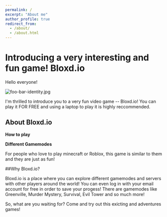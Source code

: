 ```yaml
---
permalink: /
excerpt: "About me"
author_profile: true
redirect_from: 
  - /about/
  - /about.html
---
```


# Introducing a very interesting and fun game! Bloxd.io

Hello everyone!

![foo-bar-identity.jpg](https://daviddhc20120601.github.io/academicpages.github.io/images/foo-bar-identity.jpg)

I'm thrilled to introduce you to a very fun video game -- Bloxd.io! You can play it FOR FREE and using a laptop to play it is highly reccommended. 

## About Bloxd.io

**How to play**

**Different Gamemodes**



For people who love to play minecraft or Roblox, this game is similar to them and they are just as fun!

##Why Bloxd.io?

Bloxd.io is a place where you can explore different gamemodes and servers with other players around the world! You can even log in with your email account for free in order to save your progess! There are gamemodes like Greenville, Murder Mystery, Survival, Evil Tower and so much more!

So, what are you waiting for? Come and try out this exicting and adventures games!

